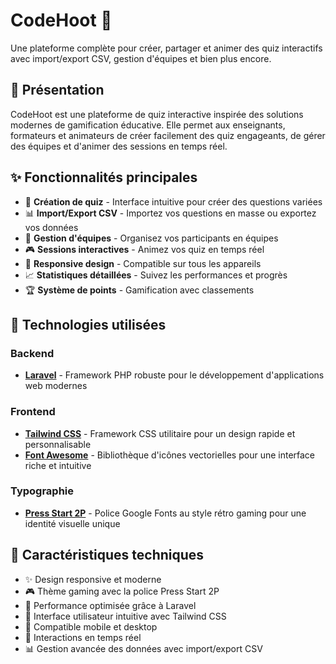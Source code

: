 # CodeHoot 🦉

Une plateforme complète pour créer, partager et animer des quiz interactifs avec import/export CSV, gestion d'équipes et bien plus encore.

## 🌟 Présentation

CodeHoot est une plateforme de quiz interactive inspirée des solutions modernes de gamification éducative. Elle permet aux enseignants, formateurs et animateurs de créer facilement des quiz engageants, de gérer des équipes et d'animer des sessions en temps réel.

## ✨ Fonctionnalités principales

- 🎯 **Création de quiz** - Interface intuitive pour créer des questions variées
- 📊 **Import/Export CSV** - Importez vos questions en masse ou exportez vos données
- 👥 **Gestion d'équipes** - Organisez vos participants en équipes
- 🎮 **Sessions interactives** - Animez vos quiz en temps réel
- 📱 **Responsive design** - Compatible sur tous les appareils
- 📈 **Statistiques détaillées** - Suivez les performances et progrès
- 🏆 **Système de points** - Gamification avec classements

## 🚀 Technologies utilisées

### Backend
- **[Laravel](https://laravel.com/)** - Framework PHP robuste pour le développement d'applications web modernes

### Frontend
- **[Tailwind CSS](https://tailwindcss.com/)** - Framework CSS utilitaire pour un design rapide et personnalisable
- **[Font Awesome](https://fontawesome.com/)** - Bibliothèque d'icônes vectorielles pour une interface riche et intuitive

### Typographie
- **[Press Start 2P](https://fonts.google.com/specimen/Press+Start+2P)** - Police Google Fonts au style rétro gaming pour une identité visuelle unique

## 🎨 Caractéristiques techniques

- ✨ Design responsive et moderne
- 🎮 Thème gaming avec la police Press Start 2P
- 🚀 Performance optimisée grâce à Laravel
- 🎯 Interface utilisateur intuitive avec Tailwind CSS
- 📱 Compatible mobile et desktop
- 🔄 Interactions en temps réel
- 📊 Gestion avancée des données avec import/export CSV